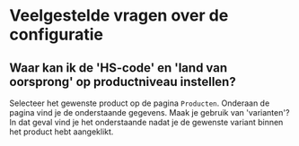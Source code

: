 # Veelgestelde vragen over de configuratie

## Waar kan ik de 'HS-code' en 'land van oorsprong' op productniveau instellen?

Selecteer het gewenste product op de pagina `Producten`. Onderaan de pagina vind
je de onderstaande gegevens. Maak je gebruik van 'varianten'? In dat geval vind
je het onderstaande nadat je de gewenste variant binnen het product hebt
aangeklikt.

<MPImg src="/documentation/shopify/shopify-questions.svg" alt="Shopify questions" />

[MyParcel backoffice]: https://account.myparcel.nl/login

